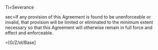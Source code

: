 Ti=Severance

sec=If any provision of this Agreement is found to be unenforceable or invalid, that provision will be limited or eliminated to the minimum extent necessary so that this Agreement will otherwise remain in full force and effect and enforceable.

=[G/Z/ol/Base]
